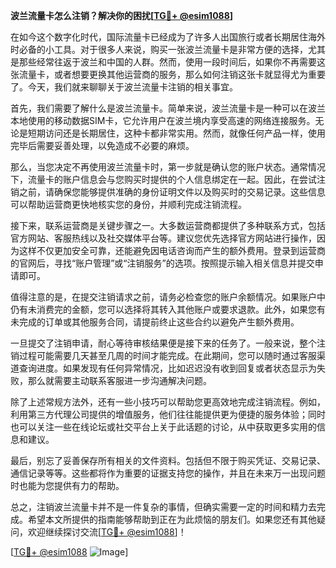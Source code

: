 **波兰流量卡怎么注销？解决你的困扰[[TG💪+ @esim1088](https://t.me/s/esim1088)]**

在如今这个数字化时代，国际流量卡已经成为了许多人出国旅行或者长期居住海外时必备的小工具。对于很多人来说，购买一张波兰流量卡是非常方便的选择，尤其是那些经常往返于波兰和中国的人群。然而，使用一段时间后，如果你不再需要这张流量卡，或者想要更换其他运营商的服务，那么如何注销这张卡就显得尤为重要了。今天，我们就来聊聊关于波兰流量卡注销的相关事宜。

首先，我们需要了解什么是波兰流量卡。简单来说，波兰流量卡是一种可以在波兰本地使用的移动数据SIM卡，它允许用户在波兰境内享受高速的网络连接服务。无论是短期访问还是长期居住，这种卡都非常实用。然而，就像任何产品一样，使用完毕后需要妥善处理，以免造成不必要的麻烦。

那么，当您决定不再使用波兰流量卡时，第一步就是确认您的账户状态。通常情况下，流量卡的账户信息会与您购买时提供的个人信息绑定在一起。因此，在尝试注销之前，请确保您能够提供准确的身份证明文件以及购买时的交易记录。这些信息可以帮助运营商更快地核实您的身份，并顺利完成注销流程。

接下来，联系运营商是关键步骤之一。大多数运营商都提供了多种联系方式，包括官方网站、客服热线以及社交媒体平台等。建议您优先选择官方网站进行操作，因为这样不仅更加安全可靠，还能避免因电话咨询而产生的额外费用。登录到运营商的官网后，寻找“账户管理”或“注销服务”的选项。按照提示输入相关信息并提交申请即可。

值得注意的是，在提交注销请求之前，请务必检查您的账户余额情况。如果账户中仍有未消费完的金额，您可以选择将其转入其他账户或要求退款。此外，如果您有未完成的订单或其他服务合同，请提前终止这些合约以避免产生额外费用。

一旦提交了注销申请，耐心等待审核结果便是接下来的任务了。一般来说，整个注销过程可能需要几天甚至几周的时间才能完成。在此期间，您可以随时通过客服渠道查询进度。如果发现有任何异常情况，比如迟迟没有收到回复或者状态显示为失败，那么就需要主动联系客服进一步沟通解决问题。

除了上述常规方法外，还有一些小技巧可以帮助您更高效地完成注销流程。例如，利用第三方代理公司提供的增值服务，他们往往能提供更为便捷的服务体验；同时也可以关注一些在线论坛或社交平台上关于此话题的讨论，从中获取更多实用的信息和建议。

最后，别忘了妥善保存所有相关的文件资料。包括但不限于购买凭证、交易记录、通信记录等等。这些都将作为重要的证据支持您的操作，并且在未来万一出现问题时也能为您提供有力的帮助。

总之，注销波兰流量卡并不是一件复杂的事情，但确实需要一定的时间和精力去完成。希望本文所提供的指南能够帮助到正在为此烦恼的朋友们。如果您还有其他疑问，欢迎继续探讨交流[[TG💪+ @esim1088](https://t.me/s/esim1088)]！

[[TG💪+ @esim1088](https://t.me/s/esim1088) ![Image](https://i.postimg.cc/4NQfJmqS/Snipaste-2025-05-13-00-14-12.png)]